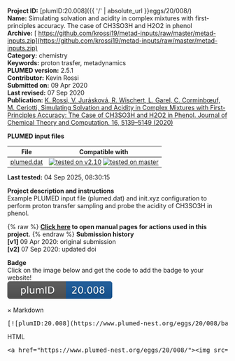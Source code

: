 **Project ID:** [plumID:20.008]({{ '/' | absolute_url }}eggs/20/008/)  
**Name:**  Simulating solvation and acidity in complex mixtures with first-principles accuracy. The case of CH3SO3H and H2O2 in phenol  
**Archive:** [ https://github.com/krossi19/metad-inputs/raw/master/metad-inputs.zip](https://github.com/krossi19/metad-inputs/raw/master/metad-inputs.zip)  
**Category:**  chemistry  
**Keywords:**  proton trasfer, metadynamics  
**PLUMED version:**  2.5.1  
**Contributor:**  Kevin Rossi  
**Submitted on:** 09 Apr 2020  
**Last revised:** 07 Sep 2020  
**Publication:** [K. Rossi, V. Jurásková, R. Wischert, L. Garel, C. Corminbœuf, M. Ceriotti, Simulating Solvation and Acidity in Complex Mixtures with First-Principles Accuracy: The Case of CH3SO3H and H2O2 in Phenol. Journal of Chemical Theory and Computation. 16, 5139–5149 (2020)](http://dx.doi.org/10.1021/acs.jctc.0c00362)  
  
**PLUMED input files**  
  
| File     | Compatible with |  
|:--------:|:--------:|  
| [plumed.dat](./data/plumed.dat.md) |  [![tested on v2.10](https://img.shields.io/badge/v2.10-passing-green.svg)](data/plumed.dat.plumed.stderr) [![tested on master](https://img.shields.io/badge/master-passing-green.svg)](data/plumed.dat.plumed_master.stderr) |  
  
**Last tested:**  04 Sep 2025, 08:30:15
  
**Project description and instructions**  
Example PLUMED input file (plumed.dat) and init.xyz configuration to perform proton transfer sampling and probe the acidity of CH3SO3H in phenol. 

  
{% raw %}
<b><a href="https://www.plumed.org/doc-master/user-doc/html/actionlist/?actions=DISTANCES,UNITS,COORDINATION,PRINT,METAD,CUSTOM" target="_blank">Click here</a> to open manual pages for actions used in this project.</b>
{% endraw %}
**Submission history**  
**[v1]** 09 Apr 2020: original submission  
**[v2]** 07 Sep 2020: updated doi  
  
**Badge**  
Click on the image below and get the code to add the badge to your website!  
<img src="./badge.svg" alt="plumeDnest:20.008" id="myBtn" class="badge">
<div id="myModal" class="modal">
  <div class="modal-content">
    <span class="close">&times;</span>
    Markdown<pre>[![plumID:20.008](https://www.plumed-nest.org/eggs/20/008/badge.svg)](https://www.plumed-nest.org/eggs/20/008/)</pre>
    HTML<pre>&lt;a href="https://www.plumed-nest.org/eggs/20/008/"&gt;&lt;img src="https://www.plumed-nest.org/eggs/20/008/badge.svg" alt="plumID:20.008"&gt;&lt;/a&gt;</pre>
  </div>
</div>

